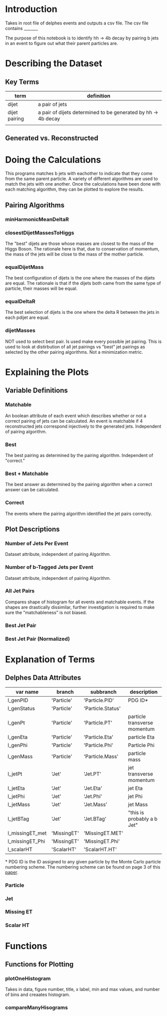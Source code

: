 # Introduction
Takes in root file of delphes events and outputs a csv file. The csv file contains _______

The purpose of this notebook is to identify hh &rarr; 4b decay by pairing b jets in an event to figure out what their parent particles are. 

# Describing the Dataset
## Key Terms
| term  	| definition                          	|
|-------	|-------------------------------------	|
| dijet 	| a pair of jets  	|
| dijet pairing   	|  a pair of dijets determined to be generated by hh &rarr; 4b decay |
|       	|                                     	|
## Generated vs. Reconstructed
# Doing the Calculations
This programs matches b jets with eachother to indicate that they come from the same parent particle. A variety of different algorithms are used to match the jets with one another. Once the calculations have been done with each matching algorithm, they can be plotted to explore the results. 

## Pairing Algorithms
### minHarmonicMeanDeltaR
### closestDijetMassesToHiggs
The "best" dijets are those whose masses are closest to the mass of the Higgs Boson. The rationale here is that, due to conservation of momentum, the mass of the jets will be close to the mass of the mother particle.
### equalDijetMass
The best configuration of dijets is the one where the masses of the dijets are equal. The rationale is that if the dijets both came from the same type of particle, their masses will be equal.
### equalDeltaR
The best selection of dijets is the one where the delta R between the jets in each pdijet are equal. 
### dijetMasses
NOT used to select best pair. Is used make every possible jet pairing. This is used to look at distirbution of all jet pairings vs "best" jet pairings as selected by the other pairing algorithms. Not a minimization metric.
# Explaining the Plots

## Variable Definitions
### Matchable
An boolean attribute of each event which describes whether or not a correct pairing of jets can be calculated. An event is matchable if 4 reconstructed jets correspond injectively to the generated jets. Independent of pairing algorithm. 
### Best
The best pairing as determined by the pairing algorithm. Independent of "correct." 
### Best + Matchable
The best answer as determined by the pairing algorithm when a correct answer can be calculated.
### Correct
The events where the pairing algorithm identified the jet pairs correctly.

## Plot Descriptions
### Number of Jets Per Event
Dataset attribute, independent of pairing Algorithm. 
### Number of b-Tagged Jets per Event
Dataset attribute, independent of pairing Algorithm. 
### All Jet Pairs 
Compares shape of histogram for all events and matchable events. If the shapes are drastically dissimilar, further investigation is required to make sure the "matchableness" is not biased. 
### Best Jet Pair 
### Best Jet Pair (Normalized)


# Explanation of Terms
## Delphes Data Attributes
| var name        	| branch      	| subbranch         	| description                  	|
|-----------------	|-------------	|-------------------	|------------------------------	|
| l_genPID        	| 'Particle'  	| 'Particle.PID'    	| PDG ID*           	|
| l_genStatus     	| 'Particle'  	| 'Particle.Status' 	|                              	|
| l_genPt         	| 'Particle'  	| 'Particle<span></span>.PT'     	| particle transverse momentum 	|
| l_genEta        	| 'Particle'  	| 'Particle.Eta'    	| particle Eta                 	|
| l_genPhi        	| 'Particle'  	| 'Particle.Phi'    	| Particle Phi                          	|
| l_genMass       	| 'Particle'  	| 'Particle.Mass'   	| particle mass                	|
| l_jetPt         	| 'Jet'       	| 'Jet.<span></span>PT'          	| jet transverse momentum      	|
| l_jetEta        	| 'Jet'       	| 'Jet.Eta'         	| jet Eta                      	|
| l_jetPhi        	| 'Jet'       	| 'Jet.Phi'         	| jet Phi                      	|
| l_jetMass       	| 'Jet'       	| 'Jet.Mass'        	| jet Mass                     	|
| l_jetBTag       	| 'Jet'       	| 'Jet.BTag'        	| "this is probably a b Jet" 	|
| l_missingET_met 	| 'MissingET' 	| 'MissingET.MET'   	|                              	|
| l_missingET_Phi 	| 'MissingET' 	| 'MissingET.Phi'   	|                              	|
| l_scalarHT      	| 'ScalarHT'  	| 'ScalarHT.<span></span>HT'     	|                              	|

\* PDG ID is the ID assigned to any given particle by the Monte Carlo particle numbering scheme. The numbering scheme can be found on page 3 of this [paper](http://pdg.lbl.gov/2018/reviews/rpp2018-rev-monte-carlo-numbering.pdf).

### Particle

### Jet

### Missing ET

### Scalar HT

# Functions 
## Functions for Plotting
### plotOneHistogram
Takes in data, figure number, title, x label, min and max values, and number of
bins and creaates histogram.
### compareManyHisograms



